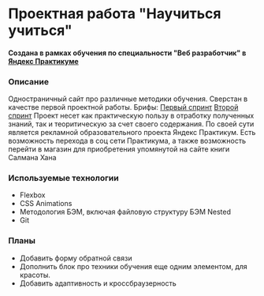 # Проектная работа "Научиться учиться"
#### Создана в рамках обучения по специальности "Веб разработчик" в [Яндекс Практикуме](https://praktikum.yandex.ru)

### Описание
Одностраничный сайт про различные методики обучения.
Сверстан в качестве первой проектной работы.
Брифы: [Первый спринт](https://code.s3.yandex.net/web-developer/project-1/sprint-1-brief.pdf) [Второй спринт](https://code.s3.yandex.net/web-developer/project-1/sprint-2-brief.pdf)
Проект несет как практическую пользу в отработку полученных знаний, так и теоритическую за счет своего содержания.
По своей сути является рекламной образовательного проекта Яндекс Практикум.
Есть возможность перехода в соц сети Практикума, а также возможность перейти в магазин для приобретения упомянутой на сайте книги Салмана Хана

### Используемые технологии
* Flexbox
* CSS Animations
* Методология БЭМ, включая файловую структуру БЭМ Nested
* Git

### Планы
* Добавить форму обратной связи
* Дополнить блок про техники обучения еще одним элементом, для красоты.
* Добавить адаптивность и кроссбраузерность
